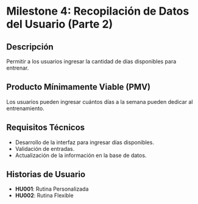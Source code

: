 # Milestone 4: Recopilación de Datos del Usuario (Parte 2)

## Descripción
Permitir a los usuarios ingresar la cantidad de días disponibles para entrenar.

## Producto Mínimamente Viable (PMV)
Los usuarios pueden ingresar cuántos días a la semana pueden dedicar al entrenamiento.

## Requisitos Técnicos
- Desarrollo de la interfaz para ingresar días disponibles.
- Validación de entradas.
- Actualización de la información en la base de datos.

## Historias de Usuario
- **HU001**:  Rutina Personalizada
- **HU002**:  Rutina Flexible
